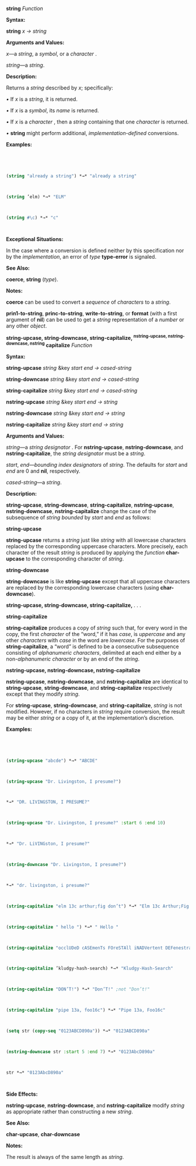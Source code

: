 **string** *Function* 



**Syntax:** 



**string** *x → string* 



**Arguments and Values:** 



*x*—a *string*, a *symbol*, or a *character* . 



*string*—a *string*. 



**Description:** 



Returns a *string* described by *x*; specifically: 



*•* If *x* is a *string*, it is returned. 



*•* If *x* is a *symbol*, its *name* is returned. 



*•* If *x* is a *character* , then a *string* containing that one *character* is returned. 



*•* **string** might perform additional, *implementation-defined* conversions. 



**Examples:**
```lisp
 



(string "already a string") *→* "already a string" 



(string ’elm) *→* "ELM" 



(string #\c) *→* "c" 




```
**Exceptional Situations:** 



In the case where a conversion is defined neither by this specification nor by the *implementation*, an error of *type* **type-error** is signaled. 



**See Also:** 



**coerce**, **string** (*type*). 



**Notes:** 



**coerce** can be used to convert a *sequence* of *characters* to a *string*. 







 



 



**prin1-to-string**, **princ-to-string**, **write-to-string**, or **format** (with a first argument of **nil**) can be used to get a *string* representation of a *number* or any other *object*. 



<b>string-upcase, string-downcase, string-capitalize, <sup>nstring-upcase, nstring-downcase, nstring</sup> capitalize</b> <i>Function</i> 



**Syntax:** 



**string-upcase** *string* &key *start end → cased-string* 



**string-downcase** *string* &key *start end → cased-string* 



**string-capitalize** *string* &key *start end → cased-string* 



**nstring-upcase** *string* &key *start end → string* 



**nstring-downcase** *string* &key *start end → string* 



**nstring-capitalize** *string* &key *start end → string* 



**Arguments and Values:** 



*string*—a *string designator* . For **nstring-upcase**, **nstring-downcase**, and **nstring-capitalize**, the *string designator* must be a *string*. 



*start*, *end*—*bounding index designators* of *string*. The defaults for *start* and *end* are 0 and **nil**, respectively. 



*cased-string*—a *string*. 



**Description:** 



**string-upcase**, **string-downcase**, **string-capitalize**, **nstring-upcase**, **nstring-downcase**, **nstring-capitalize** change the case of the subsequence of *string bounded* by *start* and *end* as follows: 



**string-upcase** 



**string-upcase** returns a *string* just like *string* with all lowercase characters replaced by the corresponding uppercase characters. More precisely, each character of the result *string* is produced by applying the *function* **char-upcase** to the corresponding character of *string*. 



**string-downcase** 



**string-downcase** is like **string-upcase** except that all uppercase characters are replaced by the corresponding lowercase characters (using **char-downcase**). 







 



 



**string-upcase, string-downcase, string-capitalize,** *. . .* 



**string-capitalize** 



**string-capitalize** produces a copy of *string* such that, for every word in the copy, the first *character* of the “word,” if it has *case*, is *uppercase* and any other *characters* with *case* in the word are *lowercase*. For the purposes of **string-capitalize**, a “word” is defined to be a consecutive subsequence consisting of *alphanumeric characters*, delimited at each end either by a non-*alphanumeric character* or by an end of the *string*. 



**nstring-upcase, nstring-downcase, nstring-capitalize** 



**nstring-upcase**, **nstring-downcase**, and **nstring-capitalize** are identical to **string-upcase**, **string-downcase**, and **string-capitalize** respectively except that they modify *string*. 



For **string-upcase**, **string-downcase**, and **string-capitalize**, *string* is not modified. However, if no characters in *string* require conversion, the result may be either *string* or a copy of it, at the implementation’s discretion. 



**Examples:**
```lisp
 



(string-upcase "abcde") *→* "ABCDE" 



(string-upcase "Dr. Livingston, I presume?") 



*→* "DR. LIVINGSTON, I PRESUME?" 



(string-upcase "Dr. Livingston, I presume?" :start 6 :end 10) 



*→* "Dr. LiVINGston, I presume?" 



(string-downcase "Dr. Livingston, I presume?") 



*→* "dr. livingston, i presume?" 



(string-capitalize "elm 13c arthur;fig don’t") *→* "Elm 13c Arthur;Fig Don’T" 



(string-capitalize " hello ") *→* " Hello " 



(string-capitalize "occlUDeD cASEmenTs FOreSTAll iNADVertent DEFenestraTION") *→* "Occluded Casements Forestall Inadvertent Defenestration" 



(string-capitalize ’kludgy-hash-search) *→* "Kludgy-Hash-Search" 



(string-capitalize "DON’T!") *→* "Don’T!" ;not "Don’t!" 



(string-capitalize "pipe 13a, foo16c") *→* "Pipe 13a, Foo16c" 



(setq str (copy-seq "0123ABCD890a")) *→* "0123ABCD890a" 



(nstring-downcase str :start 5 :end 7) *→* "0123AbcD890a" 



str *→* "0123AbcD890a" 




```
**Side Effects:** 



**nstring-upcase**, **nstring-downcase**, and **nstring-capitalize** modify *string* as appropriate rather than constructing a new *string*. 



**See Also:** 



**char-upcase**, **char-downcase** 







 



 



**Notes:** 



The result is always of the same length as *string*. 



